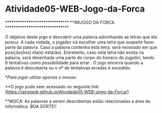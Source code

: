 # Atividade05-WEB-Jogo-da-Forca

****************************** **##JOGO DA FORCA ******************************

O objetivo deste jogo é descobrir uma palavra adivinhando as letras que ela possui. A cada rodada, o jogador irá escolher uma letra que suspeite fazer parte da palavra. Caso a palavra contenha esta letra, será mostrado em que posição(ões) ela(s) está(ão). Entretanto, caso esta letra não exista na palavra, será desenhada uma parte do corpo do boneco do jogador, tendo 6 tentativas como possibilidade para errar . O jogo encerra quando a palavra é descoberta ou o nº de tentativas erradas é excedido.

**Para jogar utilize apenas o mouse.*

**O jogo pode seer acessado no seguinte link: (https://jairopedr.github.io/Atividade05-WEB-Jogo-da-Forca/)

**#DICA: As palavras a serem descobertas estão relacionadas a área da informática. BOA SORTE!!
